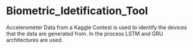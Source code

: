 # Biometric_Idetification_Tool

Accelerometer Data from a Kaggle Contest is used to identify the devices that the data are generated from. In the process LSTM and GRU architectures are used. 
